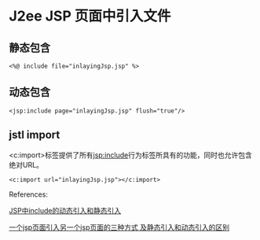 # J2ee JSP 页面中引入文件
 


 

## 静态包含
 
`````
<%@ include file="inlayingJsp.jsp" %>
`````
## 动态包含
`````
<jsp:include page="inlayingJsp.jsp" flush="true"/>
`````
## jstl import 

<c:import>标签提供了所有<jsp:include>行为标签所具有的功能，同时也允许包含绝对URL。

`````
<c:import url="inlayingJsp.jsp"></c:import> 
`````

References:

[JSP中include的动态引入和静态引入](https://baijiahao.baidu.com/s?id=1590373998823758796&wfr=spider&for=pc)

[一个jsp页面引入另一个jsp页面的三种方式 及静态引入和动态引入的区别](https://blog.csdn.net/fn_2015/article/details/70311495)

